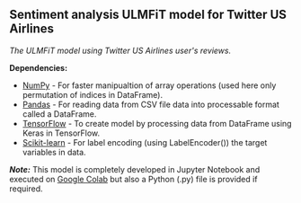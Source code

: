 ## Sentiment analysis ULMFiT model for Twitter US Airlines

*The ULMFiT model using Twitter US Airlines user's reviews.*

**Dependencies:**
- [NumPy](https://www.numpy.org/) - For faster manipualtion of array operations (used here only permutation of indices in DataFrame).
- [Pandas](https://pandas.pydata.org/) - For reading data from CSV file data into processable format called a DataFrame.
- [TensorFlow](https://www.tensorflow.org/) - To create model by processing data from DataFrame using Keras in TensorFlow.
- [Scikit-learn](https://scikit-learn.org/stable) - For label encoding (using LabelEncoder()) the target variables in data.

***Note:*** This model is completely developed in Jupyter Notebook and executed on [Google Colab](https://colab.research.google.com/) but also a Python (.py) file is provided if required.
